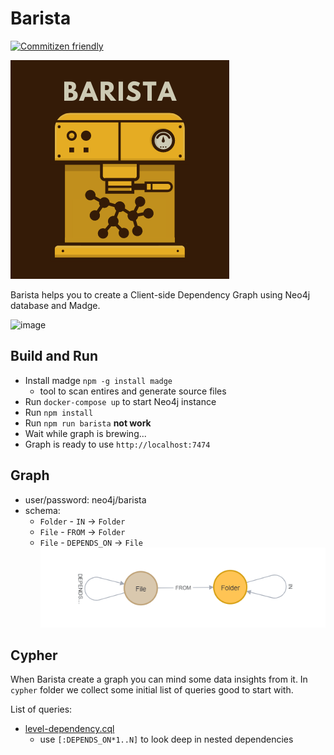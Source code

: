 # Barista

[![Commitizen friendly](https://img.shields.io/badge/commitizen-friendly-brightgreen.svg)](http://commitizen.github.io/cz-cli/)

![barista-logo](/docs/img/barista-logo.png)

Barista helps you to create a Client-side Dependency Graph using Neo4j database and Madge.

![image](https://user-images.githubusercontent.com/6023235/140647437-54c8f8bc-9d5e-4ef8-9b7a-1982d2066c7c.png)

## Build and Run

- Install madge `npm -g install madge`
  - tool to scan entires and generate source files
- Run `docker-compose up` to start Neo4j instance
- Run `npm install`
- Run `npm run barista` **not work**
- Wait while graph is brewing...
- Graph is ready to use `http://localhost:7474`

## Graph

- user/password: neo4j/barista
- schema:
  - `Folder` - `IN` -> `Folder`
  - `File` - `FROM` -> `Folder`
  - `File` - `DEPENDS_ON` -> `File`
![schema](/docs/img/schema.png)

## Cypher

When Barista create a graph you can mind some data insights from it.
In `cypher` folder we collect some initial list of queries good to start with.

List of queries:
- [level-dependency.cql](./cypher/level-dependency.cql)
  - use `[:DEPENDS_ON*1..N]` to look deep in nested dependencies
